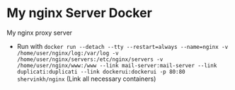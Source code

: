 # My nginx Server Docker
My nginx proxy server
- Run with `docker run --detach --tty --restart=always --name=nginx -v /home/user/nginx/log:/var/log -v /home/user/nginx/servers:/etc/nginx/servers -v /home/user/nginx/www:/www --link mail-server:mail-server --link duplicati:duplicati --link dockerui:dockerui -p 80:80 shervinkh/nginx` (Link all necessary containers)

